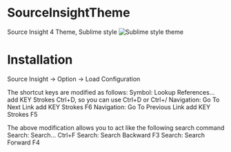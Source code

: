 # SourceInsightTheme
Source Insight 4 Theme, Sublime style
![Sublime style theme](./SublimeStyle.PNG)
# Installation
Source Insight -> Option -> Load Configuration

The shortcut keys are modified as follows:
Symbol: Lookup References...  add KEY Strokes  Ctrl+D, so you can use Ctrl+D or Ctrl+/
Navigation: Go To Next Link  add KEY Strokes  F6
Navigation: Go To Previous Link  add KEY Strokes  F5


The above modification allows you to act like the following search command
Search: Search...   Ctrl+F
Search: Search Backward  F3
Search: Search Forward F4
